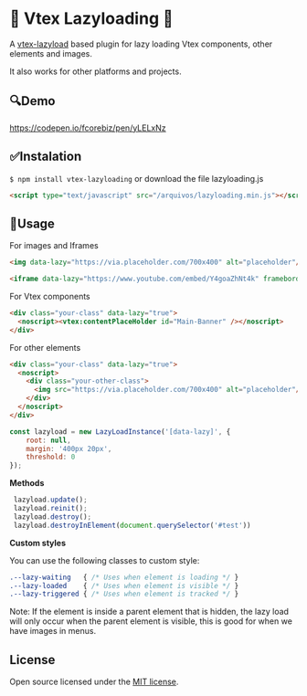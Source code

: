 
# :rocket: Vtex Lazyloading :rocket:
A [vtex-lazyload](https://github.com/Zeindelf/vtex-lazyload) based plugin for lazy loading Vtex components, other elements and images.

It also works for other platforms and projects.
##  :mag:Demo
https://codepen.io/fcorebiz/pen/yLELxNz

## :white_check_mark:Instalation
`$ npm install vtex-lazyloading` or download the file lazyloading.js

```html
<script type="text/javascript" src="/arquivos/lazyloading.min.js"></script>
```

## :wrench:Usage

For images and Iframes 
```html
<img data-lazy="https://via.placeholder.com/700x400" alt="placeholder"/></noscript>

<iframe data-lazy="https://www.youtube.com/embed/Y4goaZhNt4k" frameborder="0" allow="accelerometer; autoplay; clipboard-write; encrypted-media; gyroscope; picture-in-picture" allowfullscreen></iframe>
```
For Vtex components
```html
<div class="your-class" data-lazy="true">
  <noscript><vtex:contentPlaceHolder id="Main-Banner" /></noscript>
</div>
```

For other elements 
```html
<div class="your-class" data-lazy="true">
  <noscript>
    <div class="your-other-class">
      <img src="https://via.placeholder.com/700x400" alt="placeholder"/>
    </div>
  </noscript>
</div>
```

```js
const lazyload = new LazyLoadInstance('[data-lazy]', {
    root: null,
    margin: '400px 20px', 
    threshold: 0
});
```

**Methods**
```js
 lazyload.update();
 lazyload.reinit();
 lazyload.destroy();
 lazyload.destroyInElement(document.querySelector('#test'))
```


**Custom styles**

You can use the following classes to custom style:
```css
.--lazy-waiting   { /* Uses when element is loading */ }
.--lazy-loaded    { /* Uses when element is visible */ }
.--lazy-triggered { /* Uses when element is tracked */ }
```

Note: If the element is inside a parent element that is hidden, the lazy load will only occur when the parent element is visible, this is good for when we have images in menus.

## License
Open source licensed under the [MIT license](https://opensource.org/licenses/MIT).
